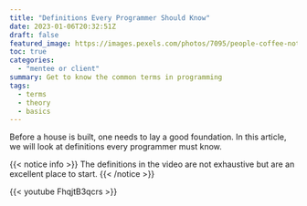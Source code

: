 ```yaml
---
title: "Definitions Every Programmer Should Know"
date: 2023-01-06T20:32:51Z
draft: false
featured_image: https://images.pexels.com/photos/7095/people-coffee-notes-tea.jpg?auto=compress&cs=tinysrgb&w=1260&h=750&dpr=1
toc: true
categories:
  - "mentee or client"
summary: Get to know the common terms in programming
tags:
  - terms
  - theory
  - basics
---
```


<!--
TODO:
- Data abstraction & problem solving.
-->

Before a house is built, one needs to lay a good foundation. In this article, we will look at definitions every programmer must know.

{{< notice info >}}
The definitions in the video are not exhaustive but are an excellent place to start.
{{< /notice >}}

{{< youtube FhqjtB3qcrs >}}
